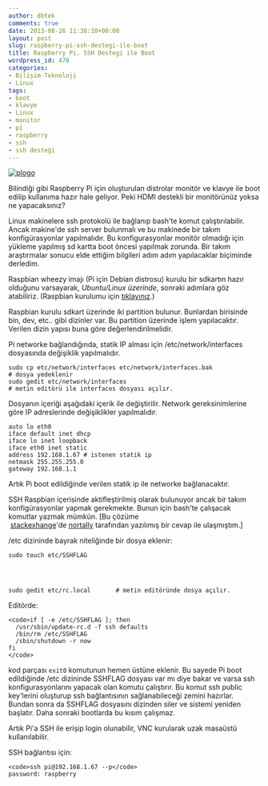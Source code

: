```yaml
---
author: dbtek
comments: true
date: 2013-08-26 11:38:10+00:00
layout: post
slug: raspberry-pi-ssh-destegi-ile-boot
title: Raspberry Pi, SSH Destegi ile Boot
wordpress_id: 478
categories:
- Bilişim-Teknoloji
- Linux
tags:
- boot
- klavye
- Linux
- monitor
- pi
- raspberry
- ssh
- ssh desteği
---
```

[![plogo](http://blog.ismaildemirbilek.com/wp-content/uploads/2013/08/plogo.png)](http://blog.ismaildemirbilek.com/wp-content/uploads/2013/08/plogo.png)

Bilindiği gibi Raspberry Pi için oluşturulan distrolar monitör ve klavye ile boot edilip kullanıma hazır hale geliyor. Peki HDMI destekli bir monitörünüz yoksa ne yapacaksınız?

Linux makinelere ssh protokolü ile bağlanıp bash'te komut çalıştırılabilir. Ancak makine'de ssh server bulunmalı ve bu makinede bir takım konfigürasyonlar yapılmalıdır. Bu konfigurasyonlar monitör olmadığı için yükleme yapılmış sd kartta boot öncesi yapılmak zorunda. Bir takım araştırmalar sonucu elde ettiğim bilgileri adım adım yapılacaklar biçiminde derledim.<!-- more -->


Raspbian wheezy imajı (Pi için Debian distrosu) kurulu bir sdkartın hazır olduğunu varsayarak, _Ubuntu/Linux üzerinde_, sonraki adımlara göz atabiliriz. (Raspbian kurulumu için [tıklayınız](Using_command_line_tools_.282.29).)


Raspbian kurulu sdkart üzerinde iki partition bulunur. Bunlardan birisinde bin, dev, etc.. gibi dizinler var. Bu partition üzerinde işlem yapılacaktır. Verilen dizin yapısı buna göre değerlendirilmelidir.

Pi networke bağlandığında, statik IP alması için /etc/network/interfaces dosyasında değişiklik yapılmalıdır.

    
    sudo cp etc/network/interfaces etc/network/interfaces.bak
    # dosya yedeklenir
    sudo gedit etc/network/interfaces
    # metin editörü ile interfaces dosyası açılır.


Dosyanın içeriği aşağıdaki içerik ile değiştirilir. Network gereksinimlerine göre IP adreslerinde değişiklikler yapılmalıdır.

    
    auto lo eth0
    iface default inet dhcp
    iface lo inet loopback
    iface eth0 inet static
    address 192.168.1.67 # istenen statik ip
    netmask 255.255.255.0
    gateway 192.168.1.1


Artık Pi boot edildiğinde verilen statik ip ile networke bağlanacaktır.

SSH Raspbian içerisinde aktifleştirilmiş olarak bulunuyor ancak bir takım konfigürasyonlar yapmak gerekmekte. Bunun için bash'te çalışacak komutlar yazmak mümkün. [Bu çözüme  [stackexhange](http://raspberrypi.stackexchange.com/questions/4444/enabling-ssh-on-rpi-without-screen-keystrokes-for-raspi-config#answer-8083)'de [nortally](http://raspberrypi.stackexchange.com/users/8114/nortally) tarafından yazılımış bir cevap ile ulaşmıştım.]

/etc dizininde bayrak niteliğinde bir dosya eklenir:

    
    sudo touch etc/SSHFLAG



    
    sudo gedit etc/rc.local       # metin editöründe dosya açılır.


Editörde:

    
    <code>if [ -e /etc/SSHFLAG ]; then
      /usr/sbin/update-rc.d -f ssh defaults
      /bin/rm /etc/SSHFLAG
      /sbin/shutdown -r now
    fi
    </code>


kod parçası `exit0` komutunun hemen üstüne eklenir. Bu sayede Pi boot edildiğinde /etc dizininde SSHFLAG dosyası var mı diye bakar ve varsa ssh konfigurasyonlarını yapacak olan komutu çalıştırır. Bu komut ssh public key'lerini oluşturup ssh bağlantısının sağlanabileceği zemini hazırlar. Bundan sonra da SSHFLAG dosyasını dizinden siler ve sistemi yeniden başlatır. Daha sonraki bootlarda bu kısım çalışmaz.

Artık Pi'a SSH ile erişip login olunabilir, VNC kurularak uzak masaüstü kullanılabilir.

SSH bağlantısı için:

    
    <code>ssh pi@192.168.1.67 --p</code>
    password: raspberry
